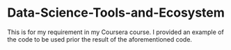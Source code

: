 # Data-Science-Tools-and-Ecosystem
This is for my requirement in my Coursera course. I provided an example of the code to be used prior the result of the aforementioned code.
